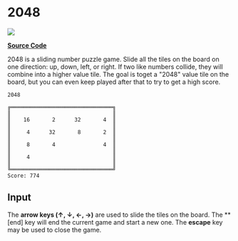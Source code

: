 # 2048

![](https://github.com/ZacharyPatten/dotnet-console-games/workflows/2048%20Build/badge.svg)

**[Source Code](Program.cs)**

2048 is a sliding number puzzle game. Slide all the tiles on the board on one direction: up, down, left, or right. If two like numbers collide, they will combine into a higher value tile. The goal is toget a "2048" value tile on the board, but you can even keep played after that to try to get a high score.

```
2048

╔════════════════════════════════╗
║                                ║
║    16       2      32       4  ║
║                                ║
║     4      32       8       2  ║
║                                ║
║     8       4               4  ║
║                                ║
║     4                          ║
║                                ║
╚════════════════════════════════╝
Score: 774
```

## Input

The **arrow keys (↑, ↓, ←, →)** are used to slide the tiles on the board. The **[end] key will end the current game and start a new one. The **escape** key may be used to close the game.